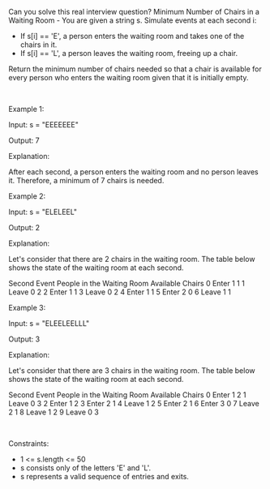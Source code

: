 Can you solve this real interview question? Minimum Number of Chairs in a Waiting Room - You are given a string s. Simulate events at each second i:

 * If s[i] == 'E', a person enters the waiting room and takes one of the chairs in it.
 * If s[i] == 'L', a person leaves the waiting room, freeing up a chair.

Return the minimum number of chairs needed so that a chair is available for every person who enters the waiting room given that it is initially empty.

 

Example 1:

Input: s = "EEEEEEE"

Output: 7

Explanation:

After each second, a person enters the waiting room and no person leaves it. Therefore, a minimum of 7 chairs is needed.

Example 2:

Input: s = "ELELEEL"

Output: 2

Explanation:

Let's consider that there are 2 chairs in the waiting room. The table below shows the state of the waiting room at each second.

Second Event People in the Waiting Room Available Chairs 0 Enter 1 1 1 Leave 0 2 2 Enter 1 1 3 Leave 0 2 4 Enter 1 1 5 Enter 2 0 6 Leave 1 1

Example 3:

Input: s = "ELEELEELLL"

Output: 3

Explanation:

Let's consider that there are 3 chairs in the waiting room. The table below shows the state of the waiting room at each second.

Second Event People in the Waiting Room Available Chairs 0 Enter 1 2 1 Leave 0 3 2 Enter 1 2 3 Enter 2 1 4 Leave 1 2 5 Enter 2 1 6 Enter 3 0 7 Leave 2 1 8 Leave 1 2 9 Leave 0 3

 

Constraints:

 * 1 <= s.length <= 50
 * s consists only of the letters 'E' and 'L'.
 * s represents a valid sequence of entries and exits.